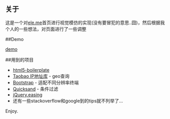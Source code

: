 ## 关于

这是一个对[ele.me](http://ele.me)首页进行视觉模仿的实现(没有要冒犯的意思..囧)，然后根据我个人的一些想法，对页面进行了一些调整

##Demo

[demo](http://lanzc.com/eleme)

##用到的项目

 - [html5-boilerplate](https://github.com/h5bp/html5-boilerplate)
 - [Taobao IP地址库](http://ip.taobao.com/) - geo查询
 - [Bootstrap](https://github.com/twbs/bootstrap) - 适配不同分辨率终端
 - [Quicksand](https://github.com/razorjack/quicksand) - 条件过滤
 - [jQuery.easing](https://github.com/gdsmith/jquery.easing)
 - 还有一些stackoverflow和google到的tips就不列举了... 


Enjoy.

